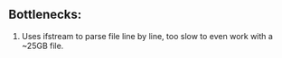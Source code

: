 
## Bottlenecks:
1. Uses ifstream to parse file line by line, too slow to even work with a ~25GB file.

